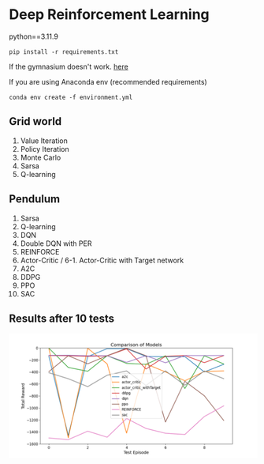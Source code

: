# Deep Reinforcement Learning

python==3.11.9

```
pip install -r requirements.txt
```

If the gymnasium doesn't work.
[here](https://minukiki.github.io/ai/OpenaiGym/)

If you are using Anaconda env (recommended requirements)
```
conda env create -f environment.yml
```

## Grid world

1. Value Iteration
2. Policy Iteration
3. Monte Carlo
4. Sarsa
5. Q-learning

## Pendulum
1. Sarsa
2. Q-learning
3. DQN
4. Double DQN with PER
5. REINFORCE
6. Actor-Critic / 6-1. Actor-Critic with Target network
7. A2C
8. DDPG
9. PPO
10. SAC

## Results after 10 tests

![alt text](./images/result.png)